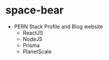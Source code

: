 # space-bear

- PERN Stack Profile and Blog website 
  - ReactJS
  - NodeJS
  - Prisma
  - PlanetScale
